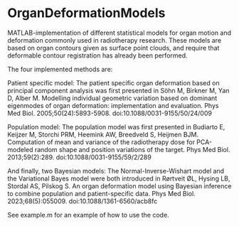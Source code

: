 # OrganDeformationModels
MATLAB-implementation of different statistical models for organ motion and deformation commonly used in radiotherapy research. These models are based on organ contours given as surface point clouds, and require that deformable contour registration has already been performed. 

The four implemented methods are:

Patient specific model:
The patient specific organ deformation based on principal component analysis was first presented in 
Söhn M, Birkner M, Yan D, Alber M. Modelling individual geometric variation based on dominant eigenmodes of organ deformation: implementation and evaluation. Phys Med Biol. 2005;50(24):5893-5908. doi:10.1088/0031-9155/50/24/009

Population model:
The population model was first presented in
Budiarto E, Keijzer M, Storchi PRM, Heemink AW, Breedveld S, Heijmen BJM. Computation of mean and variance of the radiotherapy dose for PCA-modeled random shape and position variations of the target. Phys Med Biol. 2013;59(2):289. doi:10.1088/0031-9155/59/2/289

And finally, two Bayesian models:
The Normal-Inverse-Wishart model and the Variational Bayes model were both introduced in 
Rørtveit ØL, Hysing LB, Stordal AS, Pilskog S. An organ deformation model using Bayesian inference to combine population and patient-specific data. Phys Med Biol. 2023;68(5):055009. doi:10.1088/1361-6560/acb8fc

See example.m for an example of how to use the code.

